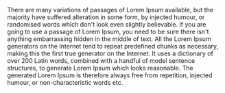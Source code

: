 There are many variations of passages of Lorem Ipsum available, but the majority have suffered alteration in some form, by injected humour, or randomised words which don't look even 
slightly believable. If you are going to use a passage of Lorem Ipsum, you need to be sure 
there isn't anything embarrassing hidden in the middle of text. All the Lorem Ipsum generators 
on the Internet tend to repeat predefined chunks as necessary, making this the first true 
generator on the Internet. It uses a dictionary of over 200 Latin words, combined with a 
handful of model sentence structures, to generate Lorem Ipsum which looks reasonable. The 
generated Lorem Ipsum is therefore always free from repetition, injected humour, or 
non-characteristic words etc.
